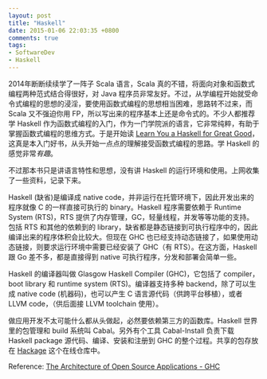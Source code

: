 ```yaml
---
layout: post
title: "Haskell"
date: 2015-01-06 22:03:35 +0800
comments: true
tags:
- SoftwareDev 
- Haskell
---
```

2014年断断续续学了一阵子 Scala 语言，Scala 真的不错，将面向对象和函数式编程两种范式结合得很好，对 Java 程序员非常友好。不过，从学编程开始就受命令式编程的思想的浸淫，要使用函数式编程的思想相当困难，思路转不过来，而 Scala 又不强迫你用 FP，所以写出来的程序基本上还是命令式的。不少人都推荐学 Haskell 作为函数式编程的入门，作为一门学院派的语言，它非常纯粹，有助于掌握函数式编程的思维方式。于是开始读 [Learn You a Haskell for Great Good](http://learnyouahaskell.com/)，这真是本入门好书，从头开始一点点的理解接受函数式编程的思路。学 Haskell 的感觉非常*有趣*。

不过那本书只是讲语言特性和思想，没有讲 Haskell 的运行环境和使用。上网收集了一些资料，记录下来。

Haskell (缺省)是编译成 native code，并非运行在托管环境下，因此开发出来的程序就像 C 的一样直接可执行的 binary。Haskell 程序需要依赖于 Runtime System (RTS)，RTS 提供了内存管理，GC，轻量线程，并发等等功能的支持。包括 RTS 和其他的依赖到的 library，缺省都是静态链接到可执行程序中的，因此编译出来的程序体积会比较大。但现在 GHC 也已经支持动态链接了，如果使用动态链接，则要求运行环境中需要已经安装了 GHC（有 RTS）。在这方面，Haskell 跟 Go 差不多，都是直接得到 native 可执行程序，分发和部署会简单一些。

Haskell 的编译器叫做 Glasgow Haskell Compiler (GHC)，它包括了 compiler，boot library 和 runtime system (RTS)。编译器支持多种 backend，除了可以生成 native code (机器码)，也可以产生 C 语言源代码（供跨平台移植），或者 LLVM code，（供后面接 LLVM toolchain 使用）。

做应用开发不太可能什么都从头做起，必然要依赖第三方的函数库。Haskell 世界里的包管理和 build 系统叫 Cabal。另外有个工具 Cabal-Install 负责下载 Haskell package 源代码、编译、安装和注册到 GHC 的整个过程。共享的包存放在 [Hackage](http://hackage.haskell.org/) 这个在线仓库中。

Reference: [The Architecture of Open Source Applications - GHC](http://www.aosabook.org/en/ghc.html)
